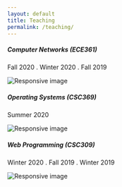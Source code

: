 ```yaml
---
layout: default
title: Teaching
permalink: /teaching/
---
```


<div class="card">
    <div class="card-body">
        <div class="row">
            <div class="col-10">
                <h5 class="card-title">Computer Networks (ECE361)</h5>
                <p class="card-text">Fall 2020 . Winter 2020 . Fall 2019</p>
            </div>
            <div class="col-2">
                <img src="https://upload.wikimedia.org/wikipedia/en/thumb/0/04/Utoronto_coa.svg/1200px-Utoronto_coa.svg.png" class="img-fluid" alt="Responsive image">
            </div>
        </div>
    </div>
</div>

<div class="card">
    <div class="card-body">
        <div class="row">
            <div class="col-10">
                <h5 class="card-title">Operating Systems (CSC369)</h5>
                <p class="card-text">Summer 2020</p>
            </div>
            <div class="col-2">
                <img src="https://upload.wikimedia.org/wikipedia/en/thumb/0/04/Utoronto_coa.svg/1200px-Utoronto_coa.svg.png" class="img-fluid" alt="Responsive image">
            </div>
        </div>
    </div>
</div>


<div class="card">
    <div class="card-body">
        <div class="row">
            <div class="col-10">
                <h5 class="card-title">Web Programming (CSC309)</h5>
                <p class="card-text">Winter 2020 . Fall 2019 . Winter 2019</p>
            </div>
            <div class="col-2">
                <img src="https://upload.wikimedia.org/wikipedia/en/thumb/0/04/Utoronto_coa.svg/1200px-Utoronto_coa.svg.png" class="img-fluid" alt="Responsive image">
            </div>
        </div>
    </div>
</div>

